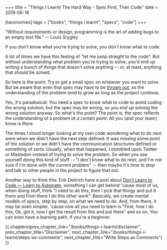 +++
title = "Things I Learnt The Hard Way - Spec First, Then Code"
date = 2019-06-18

[taxonomies]
tags = ["books", "things i learnt", "specs", "code"]
+++

"Without requirements or design, programming is the art of adding bugs to an
empty text file." -- Louis Srygley

<!-- more -->

If you don't know what you're trying to solve, you don't know what to code.

A lot of times we have this feeling of "let me jump straight to the code". But
without understanding what problem you're trying to solve, you'd end up
writing a bunch of things that doesn't solve anything -- or, at least,
anything that _should_ be solved.

So here is the point: Try to get a small spec on whatever you want to solve.
But be aware that even that spec may have to be [thrown
out](/books/things-i-learnt/throw-away), as the understanding of the problem
tend to grow as long as the project continue.

Yes, it's paradoxical: You need a spec to know what to code to avoid coding
the wrong solution, but the spec may be wrong, so you _end up_ solving the
wrong solution anyway. So what's the point? The point is, the spec reflects
the understanding of a problem _at a certain point_: All you (and your team)
know is _there_.

The times I stood longer looking at my own code wondering what to do next were
when we didn't have the next step defined: It was missing some point of the
solution or we didn't have the communication structures defined or something
of sorts. Usually, when that happened, I stumbled upon Twitter or Mastodon
instead of trying to solve the problem. So when you see yourself doing this
kind of stuff -- "I don't know what to do next, and I'm not sure if I'm done
with the current problem" -- then maybe it's time to stop and talk to other
people in the project to figure that out.

Another way to think this: Erik Deitrich have a post about [Don’t Learn to
Code — Learn to Automate](https://daedtech.com/dont-learn-to-code-learn-to-automate/),
something I can get behind 'cause most of us, when doing stuff, think "I need
to do this, then I pick that thingy and put it there and from there I do this
other work". Basically, we create mental models of specs, step by step, on
what we need to do. And, from there, it may be even simpler, 'cause now all
you need to learn is "First, how I do this; Ok, got it, now I get the result
from this and put there" and so on. You can even have a learning path, if
you're a beginner.

{{ chapters(prev_chapter_link="/books/things-i-learnt/disclaimer", prev_chapter_title="Disclaimer", next_chapter_link="/books/things-i-learnt/steps-as-comments", next_chapter_title="Write Steps as Comments") }}
